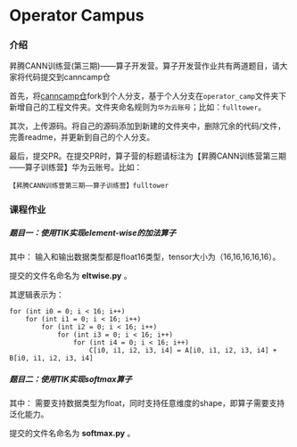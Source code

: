 # Operator Campus

### 介绍
昇腾CANN训练营(第三期)——算子开发营。算子开发营作业共有两道题目，请大家将代码提交到canncamp仓

    
首先，将[canncamp仓](https://gitee.com/ascend/canncamp)fork到个人分支，基于个人分支在`operator_camp`文件夹下新增自己的工程文件夹。文件夹命名规则为`华为云账号`；比如：`fulltower`。

其次，上传源码。将自己的源码添加到新建的文件夹中，删除冗余的代码/文件，完善readme，并更新到自己的个人分支。

最后，提交PR。在提交PR时，算子营的标题请标注为【昇腾CANN训练营第三期——算子训练营】华为云账号。比如：
```
【昇腾CANN训练营第三期——算子训练营】fulltower
```

### 课程作业

##### 题目一：使用TIK实现element-wise的加法算子

其中：
输入和输出数据类型都是float16类型，tensor大小为（16,16,16,16,16）。

提交的文件名命名为 **eltwise.py** 。

其逻辑表示为：

```
for (int i0 = 0; i < 16; i++)
    for (int i1 = 0; i < 16; i++)
        for (int i2 = 0; i < 16; i++)
            for (int i3 = 0; i < 16; i++)
                for (int i4 = 0; i < 16; i++)
                    C[i0, i1, i2, i3, i4] = A[i0, i1, i2, i3, i4] + B[i0, i1, i2, i3, i4]
```

##### 题目二：使用TIK实现softmax算子
其中：
需要支持数据类型为float，同时支持任意维度的shape，即算子需要支持泛化能力。

提交的文件名命名为 **softmax.py** 。



